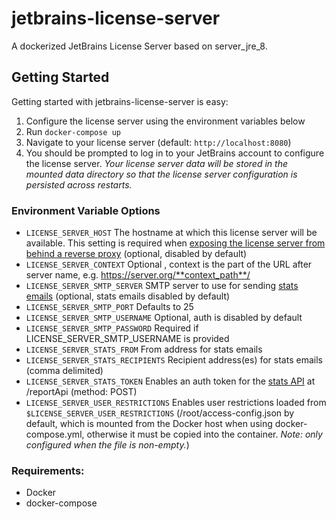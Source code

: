 # jetbrains-license-server
A dockerized JetBrains License Server based on server_jre_8.

## Getting Started
Getting started with jetbrains-license-server is easy:

1. Configure the license server using the environment variables below
2. Run `docker-compose up`
3. Navigate to your license server (default: `http://localhost:8080`)
4. You should be prompted to log in to your JetBrains account to configure the license server. *Your license server data will be stored in the mounted data directory so that the license server configuration is persisted across restarts.*

### Environment Variable Options
- `LICENSE_SERVER_HOST` The hostname at which this license server will be available. This setting is required when [exposing the license server from behind a reverse proxy](https://www.jetbrains.com/help/license_server/configuring_secure_connection.html) (optional, disabled by default)
- `LICENSE_SERVER_CONTEXT` Optional , context is the part of the URL after server name, e.g. https://server.org/**context_path**/
- `LICENSE_SERVER_SMTP_SERVER` SMTP server to use for sending [stats emails](https://www.jetbrains.com/help/license_server/detailed_server_usage_statistics.html) (optional, stats emails disabled by default)
- `LICENSE_SERVER_SMTP_PORT` Defaults to 25
- `LICENSE_SERVER_SMTP_USERNAME` Optional, auth is disabled by default
- `LICENSE_SERVER_SMTP_PASSWORD` Required if LICENSE_SERVER_SMTP_USERNAME is provided
- `LICENSE_SERVER_STATS_FROM` From address for stats emails
- `LICENSE_SERVER_STATS_RECIPIENTS` Recipient address(es) for stats emails (comma delimited)
- `LICENSE_SERVER_STATS_TOKEN` Enables an auth token for the [stats API](https://www.jetbrains.com/help/license_server/detailed_server_usage_statistics.html) at /reportApi (method: POST)
- `LICENSE_SERVER_USER_RESTRICTIONS` Enables user restrictions loaded from `$LICENSE_SERVER_USER_RESTRICTIONS` (/root/access-config.json by default, which is mounted from the Docker host when using docker-compose.yml, otherwise it must be copied into the container. *Note: only configured when the file is non-empty.*)

### Requirements:
- Docker
- docker-compose

